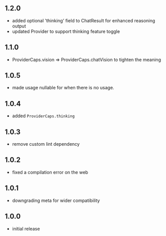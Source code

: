 ## 1.2.0

- added optional 'thinking' field to ChatResult for enhanced reasoning output
- updated Provider to support thinking feature toggle

## 1.1.0

- ProviderCaps.vision => ProviderCaps.chatVision to tighten the meaning

## 1.0.5

- made usage nullable for when there is no usage.

## 1.0.4

- added `ProviderCaps.thinking`

## 1.0.3

- remove custom lint dependency

## 1.0.2

- fixed a compilation error on the web

## 1.0.1

- downgrading meta for wider compatibility

## 1.0.0

- initial release
